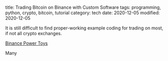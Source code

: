 title:  Trading Bitcoin on Binance with Custom Software
tags:   programming, python, crypto, bitcoin, tutorial
category: tech
date: 2020-12-05
modified: 2020-12-05

It is still difficult to find proper-working example coding for trading on most, if not all crypto exchanges.

[Binance Power Toys](https://github.com/jac18281828/binance_power_toys)

Many 
